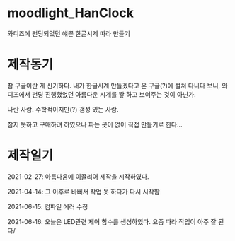 # moodlight_HanClock
와디즈에 펀딩되었던 얘쁜 한글시계 따라 만들기

# 제작동기

참 구글이란 게 신기하다. 내가 한글시계 만들겠다고 온 구글(?)에 설쳐 다니다 보니, 와디즈에서 펀딩 진행했었던 아름다운 시계를 뙇 하고 보여주는 것이 아닌가.

나란 사람. 수학적이지만(?) 갬성 있는 사람.

참지 못하고 구매하려 하였으나 파는 곳이 없어 직접 만들기로 한다...

# 제작일기
2021-02-27: 아름다움에 이끌리어 제작을 시작하였다.

2021-04-14: 그 이후로 바뻐서 작업 못 하다가 다시 시작함

2021-06-15: 컴파일 에러 수정 

2021-06-16: 오늘은 LED관련 제어 함수를 생성하였다. 요즘 따라 작업이 아주 잘 된다/